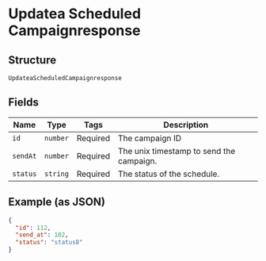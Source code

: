 
# Updatea Scheduled Campaignresponse

## Structure

`UpdateaScheduledCampaignresponse`

## Fields

| Name | Type | Tags | Description |
|  --- | --- | --- | --- |
| `id` | `number` | Required | The campaign ID |
| `sendAt` | `number` | Required | The unix timestamp to send the campaign. |
| `status` | `string` | Required | The status of the schedule. |

## Example (as JSON)

```json
{
  "id": 112,
  "send_at": 102,
  "status": "status8"
}
```

